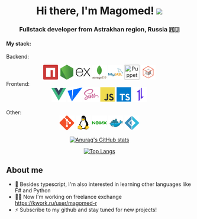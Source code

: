 <h1 align="center">Hi there, I'm Magomed! 
<img src="https://github.com/blackcater/blackcater/raw/main/images/Hi.gif" height="32"/></h1>
<h3 align="center">Fullstack developer from Astrakhan region, Russia 🇷🇺</h3>

<h4>My stack:</h4>

Backend:<br />
<div align="center">
    <img src="https://github.com/devicons/devicon/blob/master/icons/npm/npm-original.svg" title="npm" width="40" height="40" />
    <img src="https://github.com/devicons/devicon/blob/master/icons/nodejs/nodejs-original.svg" title="nodejs" width="40" height="40" />
    <img src="https://github.com/devicons/devicon/blob/master/icons/express/express-original.svg" title="expressjs" width="40" height="40" />
    <img src="https://github.com/devicons/devicon/blob/master/icons/mongodb/mongodb-original-wordmark.svg" title="mongodb" width="40" height="40" />
    <img src="https://github.com/devicons/devicon/blob/master/icons/mysql/mysql-original-wordmark.svg" title="mysql" width="40" height="40" />
    <img src="https://www.vectorlogo.zone/logos/pptrdev/pptrdev-icon.svg" title="Puppeteer" width="40" height="40" />
    <img src="https://github.com/telegraf/telegraf/blob/v4/docs/assets/logo.svg" title="Telegraf" width="40" height="40" />
</div>
Frontend:<br />
<div align="center">
    <img src="https://github.com/devicons/devicon/blob/master/icons/vuejs/vuejs-original.svg" title="vue" width="40" height="40" />
    <img src="https://github.com/devicons/devicon/blob/master/icons/vite/vite-original.svg" title="vite" width="40" height="40" />
    <img src="https://github.com/devicons/devicon/blob/master/icons/sass/sass-original.svg" title="sass" width="40" height="40" />
    <img src="https://github.com/devicons/devicon/blob/master/icons/javascript/javascript-original.svg" title="javascript" width="40" height="40" />
    <img src="https://github.com/devicons/devicon/blob/master/icons/typescript/typescript-original.svg" title="typescript" width="40" height="40" />
    <img src="https://github.com/devicons/devicon/blob/draft_release/icons/axios/axios-plain.svg" title="axios" width="40" height="40" />
</div>
<br />
Other:<br />
<div align="center">
    <img src="https://github.com/devicons/devicon/blob/master/icons/git/git-original.svg" title="Git" width="40" height="40" />
    <img src="https://github.com/devicons/devicon/blob/master/icons/linux/linux-original.svg" title="Linux" width="40" height="40" />
    <img src="https://github.com/devicons/devicon/blob/master/icons/nginx/nginx-original.svg" title="nginx" width="40" height="40" />
    <img src="https://github.com/devicons/devicon/blob/master/icons/docker/docker-original.svg" title="docker" width="40" height="40" />
    <img src="https://github.com/devicons/devicon/blob/master/icons/fsharp/fsharp-original.svg" title="fsharp" width="40" height="40" />
</div>

<div align='center'>

[![Anurag's GitHub stats](https://github-readme-stats.vercel.app/api?username=Magomed-R&show_icons=true&theme=vision-friendly-dark)](https://github.com/anuraghazra/github-readme-stats)

[![Top Langs](https://github-readme-stats.vercel.app/api/top-langs/?username=magomed-r&layout=pie&theme=vision-friendly-dark)](https://github.com/anuraghazra/github-readme-stats)
</div>


## About me
* 🔭 Besides typescript, I'm also interested in learning other languages like F# and Python
* 👨‍💻 Now I'm working on freelance exchange https://kwork.ru/user/magomed-r
* ⚡ Subscribe to my github and stay tuned for new projects!